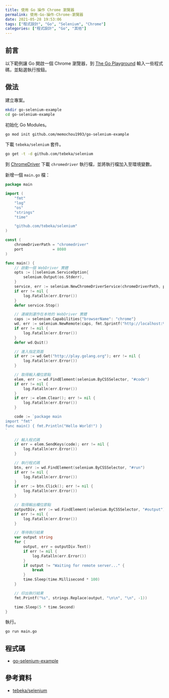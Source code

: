 ```yaml
---
title: 使用 Go 操作 Chrome 瀏覽器
permalink: 使用-Go-操作-Chrome-瀏覽器
date: 2021-05-28 19:53:06
tags: ["程式設計", "Go", "Selenium", "Chrome"]
categories: ["程式設計", "Go", "其他"]
---
```


## 前言

以下範例讓 Go 開啟一個 Chrome 瀏覽器，到 [The Go Playground](https://play.golang.org/) 輸入一些程式碼，並點選執行按鈕。

## 做法

建立專案。

```BASH
mkdir go-selenium-example
cd go-selenium-example
```

初始化 Go Modules。

```BASH
go mod init github.com/memochou1993/go-selenium-example
```

下載 `tebeka/selenium` 套件。

```BASH
go get -t -d github.com/tebeka/selenium
```

到 [ChromeDriver](https://chromedriver.chromium.org/downloads) 下載 `chromedriver` 執行檔，並將執行檔加入至環境變數。

新增一個 `main.go` 檔：

```GO
package main

import (
	"fmt"
	"log"
	"os"
	"strings"
	"time"

	"github.com/tebeka/selenium"
)

const (
	chromeDriverPath = "chromedriver"
	port             = 8080
)

func main() {
	// 啟動一個 WebDriver 實體
	opts := []selenium.ServiceOption{
		selenium.Output(os.Stderr),
	}
	service, err := selenium.NewChromeDriverService(chromeDriverPath, port, opts...)
	if err != nil {
		log.Fatalln(err.Error())
	}
	defer service.Stop()

	// 連線到運作在本地的 WebDriver 實體
	caps := selenium.Capabilities{"browserName": "chrome"}
	wd, err := selenium.NewRemote(caps, fmt.Sprintf("http://localhost:%d/wd/hub", port))
	if err != nil {
		log.Fatalln(err.Error())
	}
	defer wd.Quit()

	// 進入指定頁面
	if err := wd.Get("http://play.golang.org"); err != nil {
		log.Fatalln(err.Error())
	}

	// 取得輸入欄位節點
	elem, err := wd.FindElement(selenium.ByCSSSelector, "#code")
	if err != nil {
		log.Fatalln(err.Error())
	}
	if err := elem.Clear(); err != nil {
		log.Fatalln(err.Error())
	}

	code := `package main
import "fmt"
func main() { fmt.Println("Hello World!") }
`

	// 輸入程式碼
	if err = elem.SendKeys(code); err != nil {
		log.Fatalln(err.Error())
	}

	// 執行程式碼
	btn, err := wd.FindElement(selenium.ByCSSSelector, "#run")
	if err != nil {
		log.Fatalln(err.Error())
	}
	if err := btn.Click(); err != nil {
		log.Fatalln(err.Error())
	}

	// 取得輸出欄位節點
	outputDiv, err := wd.FindElement(selenium.ByCSSSelector, "#output")
	if err != nil {
		log.Fatalln(err.Error())
	}

	// 等待執行結果
	var output string
	for {
		output, err = outputDiv.Text()
		if err != nil {
			log.Fatalln(err.Error())
		}
		if output != "Waiting for remote server..." {
			break
		}
		time.Sleep(time.Millisecond * 100)
	}

	// 印出執行結果
	fmt.Printf("%s", strings.Replace(output, "\n\n", "\n", -1))

	time.Sleep(5 * time.Second)
}
```

執行。

```BASH
go run main.go
```

## 程式碼

- [go-selenium-example](https://github.com/memochou1993/go-selenium-example)

## 參考資料

- [tebeka/selenium](https://pkg.go.dev/github.com/tebeka/selenium)
